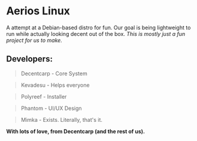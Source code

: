 # Aerios Linux

A attempt at a Debian-based distro for fun. Our goal is being lightweight to run while actually looking decent out of the box.
*This is mostly just a fun project for us to make.*

## Developers:

> Decentcarp - Core System 

> Kevadesu - Helps everyone 

> Polyreef - Installer 

> Phantom - UI/UX Design

> Mimka - Exists. Literally, that's it.

**With lots of love, from Decentcarp (and the rest of us).**
